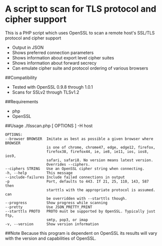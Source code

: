 # A script to scan for TLS protocol and cipher support

This is a PHP script which uses OpenSSL to scan a remote host's SSL/TLS protocol and cipher support

* Output in JSON
* Shows preferred connection parameters
* Shows information about export level cipher suites
* Shows information about forward secrecy
* Can emulate cipher suite and protocol ordering of various browsers

##Compatibility
* Tested with OpenSSL 0.9.8 through 1.0.1
* Scans for SSLv2 through TLSv1.2

##Requirements
* php
* OpenSSL

##Usage
    ./tlsscan.php [ OPTIONS ] -H host

    OPTIONS:
    --browser BROWSER  Imitate as best as possible a given browser where BROWSER
                       is one of chrome, chrome47, edge, edge12, firefox,
                       firefox38, firefox44, ie, ie8, ie11, ios, ios8, ios9,
                       safari, safari8. No version means latest version.
                       Overrides --ciphers.
    --ciphers STRING   Use an OpenSSL cipher string when connecting.
    -h, --help         This message
    --include-failures Include failed connections in output
    -p                 Port, defaults to 443. If 21, 25, 110, 143, 587 then
                       starttls with the appropriate protocol is assumed. can
                       be overridden with --starttls though.
    --progress         Show progress while scanning
    --pretty           Use JSON_PRETTY_PRINT
    --starttls PROTO   PROTO must be supported by OpenSSL. Typically just ftp,
                       smtp, pop3, or imap
    -v, --version      Show version information

##Note
Because this program is dependent on OpenSSL its results will vary with the version and capabilities of OpenSSL.
